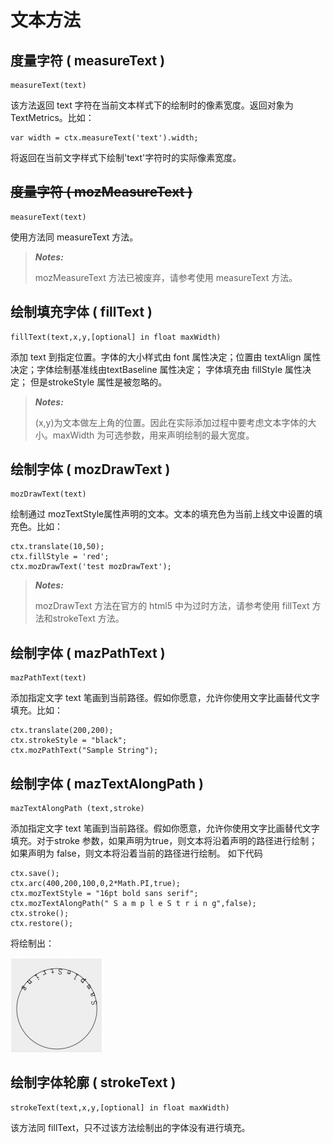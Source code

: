 # 文本方法

## 度量字符 ( measureText )

    measureText(text)

该方法返回 text 字符在当前文本样式下的绘制时的像素宽度。返回对象为 TextMetrics。比如：

    var width = ctx.measureText('text').width;
    
将返回在当前文字样式下绘制'text'字符时的实际像素宽度。

## ~~度量字符 ( mozMeasureText )~~

    measureText(text)
    
使用方法同 measureText 方法。

> ***Notes:*** 
> 
> mozMeasureText 方法已被废弃，请参考使用 measureText 方法。

## 绘制填充字体 ( fillText )
    
    fillText(text,x,y,[optional] in float maxWidth)
    
添加 text 到指定位置。字体的大小样式由 font 属性决定；位置由 textAlign 属性决定；字体绘制基准线由textBaseline 属性决定； 字体填充由 fillStyle 属性决定； 但是strokeStyle 属性是被忽略的。

> ***Notes:*** 
> 
> (x,y)为文本做左上角的位置。因此在实际添加过程中要考虑文本字体的大小。maxWidth 为可选参数，用来声明绘制的最大宽度。

## 绘制字体 ( mozDrawText )
    
    mozDrawText(text)
    
绘制通过 mozTextStyle属性声明的文本。文本的填充色为当前上线文中设置的填充色。比如：
    
    ctx.translate(10,50);
    ctx.fillStyle = 'red';
    ctx.mozDrawText('test mozDrawText');
    
> ***Notes:*** 
> 
> mozDrawText 方法在官方的 html5 中为过时方法，请参考使用 fillText 方法和strokeText 方法。

## 绘制字体 ( mazPathText )

    mazPathText(text)
    
添加指定文字 text 笔画到当前路径。假如你愿意，允许你使用文字比画替代文字填充。比如：
    
    ctx.translate(200,200);
    ctx.strokeStyle = "black";
    ctx.mozPathText("Sample String");
    
## 绘制字体 ( mazTextAlongPath )

    mazTextAlongPath (text,stroke)
    
添加指定文字 text 笔画到当前路径。假如你愿意，允许你使用文字比画替代文字填充。对于stroke 参数，如果声明为true，则文本将沿着声明的路径进行绘制；如果声明为 false，则文本将沿着当前的路径进行绘制。 如下代码
    
    ctx.save();
    ctx.arc(400,200,100,0,2*Math.PI,true);
    ctx.mozTextStyle = "16pt bold sans serif";
    ctx.mozTextAlongPath(" S a m p l e S t r i n g",false);
    ctx.stroke();
    ctx.restore();
    
将绘制出：

![mazTextAlongPath demo](/images/mazTextAlongPath_demo.png)

## 绘制字体轮廓 ( strokeText )

    strokeText(text,x,y,[optional] in float maxWidth)
    
该方法同 fillText，只不过该方法绘制出的字体没有进行填充。